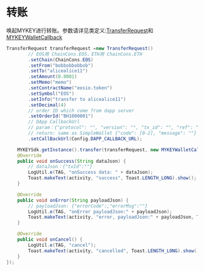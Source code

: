 # 转账

唤起MYKEY进行转账。参数请详见类定义:[TransferRequest](https://github.com/mykeylab/Documentation/blob/master/Chinese/MYKEY_ANDROID_SDK.md#class-transferrequest)和[MYKEYWalletCallback](https://github.com/mykeylab/Documentation/blob/master/Chinese/MYKEY_ANDROID_SDK.md#class-mykeywalletcallback)

```java
TransferRequest transferRequest =new TransferRequest()
        // EOS用 ChainCons.EOS，ETH用 ChainCons.ETH
        .setChain(ChainCons.EOS)
        .setFrom("bobbobbobbob")
        .setTo("alicealice11")
        .setAmount(0.0001)
        .setMemo("memo")
        .setContractName("eosio.token")
        .setSymbol("EOS")
        .setInfo("transfer to alicealice11")
        .setDecimal(4)
        // order ID which come from dapp server
        .setOrderId("BH1000001")
        // DApp CallbackUrl
        // param：{"protocol": "", "version": "", "tx_id": "", "ref": "", "account": "" }
        // return: same as SimpleWallet {"code": [0-2], "message": ""}
        .setCallBackUrl(Config.DAPP_CALLBACK_URL);

    MYKEYSdk.getInstance().transfer(transferRequest, new MYKEYWalletCallback() {
    @Override
    public void onSuccess(String dataJson) {
        // dataJson：{"txId":""}
        LogUtil.e(TAG, "onSuccess data: " + dataJson);
        Toast.makeText(activity, "success", Toast.LENGTH_LONG).show();
    }

    @Override
    public void onError(String payloadJson) {
        // payloadJson: {"errorCode":,"errorMsg":""}
        LogUtil.e(TAG, "onError payloadJson:" + payloadJson);
        Toast.makeText(activity, "error, payloadJson:" + payloadJson, Toast.LENGTH_LONG).show();
    }

    @Override
    public void onCancel() {
        LogUtil.e(TAG, "cancel");
        Toast.makeText(activity, "cancelled", Toast.LENGTH_LONG).show();
    }
});
```

